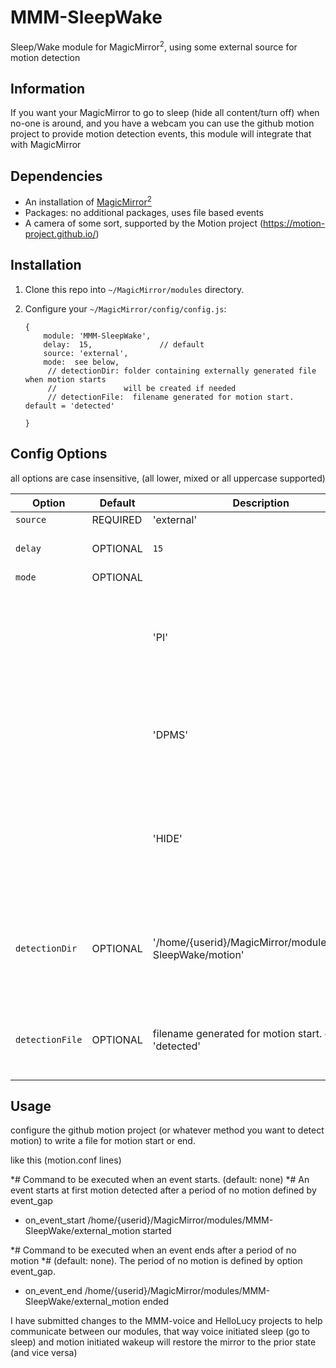 # MMM-SleepWake

Sleep/Wake module for MagicMirror<sup>2</sup>, using some external source for motion detection 

## Information

If you want your MagicMirror to go to sleep (hide all content/turn off) when no-one is around, and you have a webcam
you can use the github motion project to provide motion detection events, this module will integrate that with MagicMirror


## Dependencies

* An installation of [MagicMirror<sup>2</sup>](https://github.com/MichMich/MagicMirror)
* Packages: no additional packages, uses file based events
* A camera of some sort, supported by the Motion project (https://motion-project.github.io/)


## Installation

1. Clone this repo into `~/MagicMirror/modules` directory.

1. Configure your `~/MagicMirror/config/config.js`:

    ```
    {
        module: 'MMM-SleepWake',
        delay:  15,               // default
        source: 'external',
        mode:  see below,
         // detectionDir: folder containing externally generated file when motion starts
         //               will be created if needed
         // detectionFile:  filename generated for motion start. default = 'detected'

    }
    ```

## Config Options

all options are case insensitive, (all lower, mixed or all uppercase supported)

| **Option** | **Default** | **Description** | **Info** 
| --- | --- | --- | --- |
| `source` | REQUIRED | 'external' | |
| `delay` | OPTIONAL | `15` | amount of time with no motion before sleeping|
| `mode` | OPTIONAL | |
|        |          |'PI' |  use the tvservice command available on Raspberry pi to turn off the HDMI monitor source
|  |  | 'DPMS' |  use the exec DMPS command to turn off the monitor source (not on pi, or not hdmi)
|  |  | 'HIDE' |  hide all module content, if display is on EnergyStar device that shows ugly 'no signal' screen for the other two choices
| `detectionDir` | OPTIONAL | '/home/{userid}/MagicMirror/modules/MMM-SleepWake/motion'  |  the path to the folde that will received the motion notification files from the external_motion script
| `detectionFile` | OPTIONAL|  filename generated for motion start. default = 'detected' | the name of the file in the detectionDir folder that indicates motion started

## Usage

configure the github motion project (or whatever method you want to detect motion) to write a file for motion start or end. 

like this (motion.conf lines)

*# Command to be executed when an event starts. (default: none)
*# An event starts at first motion detected after a period of no motion defined by event_gap
* on_event_start /home/{userid}/MagicMirror/modules/MMM-SleepWake/external_motion started

*# Command to be executed when an event ends after a period of no motion
*# (default: none). The period of no motion is defined by option event_gap.
* on_event_end /home/{userid}/MagicMirror/modules/MMM-SleepWake/external_motion ended

I have submitted changes to the MMM-voice and HelloLucy projects to help communicate between our modules,
that way voice initiated sleep (go to sleep) and motion initiated wakeup will restore the mirror to the prior state (and vice versa)

